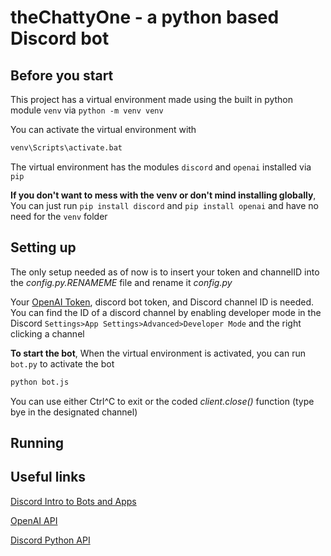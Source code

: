 theChattyOne - a python based Discord bot
========================

Before you start
----------

This project has a virtual environment made using the built in python module `venv` via `python -m venv venv`

You can activate the virtual environment with 

```bash
venv\Scripts\activate.bat
```

The virtual environment has the modules `discord` and `openai` installed via `pip`

**If you don't want to mess with the venv or don't mind installing globally**, You can just run `pip install discord` and `pip install openai` and have no need for the `venv` folder

Setting up
--------

The only setup needed as of now is to insert your token and channelID into the *config.py.RENAMEME* file and rename it *config.py*

Your [OpenAI Token](https://beta.openai.com/account/api-keys), discord bot token, and Discord channel ID is needed.
You can find the ID of a discord channel by enabling developer mode in the Discord `Settings>App Settings>Advanced>Developer Mode` and the right clicking a channel

**To start the bot**, When the virtual environment is activated, you can run `bot.py` to activate the bot

```python
python bot.js
```
You can use either Ctrl^C to exit or the coded *client.close()* function (type bye in the designated channel)

Running
--------


Useful links
-----------------

[Discord Intro to Bots and Apps](https://discord.com/developers/docs/intro#bots-and-apps)

[OpenAI API](https://beta.openai.com/docs/api-reference/introduction)

[Discord Python API](https://discordpy.readthedocs.io/en/stable/quickstart.html)
